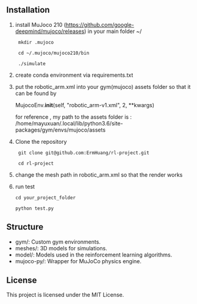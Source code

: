 ## Installation
1. install MuJoco 210
        (https://github.com/google-deepmind/mujoco/releases)
   in your main folder ~/
   
        mkdir .mujoco
   
        cd ~/.mujoco/mujoco210/bin
   
        ./simulate

3. create conda environment via requirements.txt
   

5. put the robotic_arm.xml  into your gym(mujoco) assets folder so that it can be found by

   MujocoEnv.__init__(self, "robotic_arm-v1.xml", 2, **kwargs) 

   for reference , my path to the assets folder is :  /home/mayuxuan/.local/lib/python3.6/site-packages/gym/envs/mujoco/assets

   
7. Clone the repository
  
        git clone git@github.com:ErmHuang/rl-project.git
   
        cd rl-project

   
9. change the mesh path in robotic_arm.xml so that the render works

   
11. run test
    
        cd your_project_folder

        python test.py

       

## Structure
- gym/: Custom gym environments.
- meshes/: 3D models for simulations.
- model/: Models used in the reinforcement learning algorithms.
- mujoco-py/: Wrapper for MuJoCo physics engine.

## License
This project is licensed under the MIT License.


